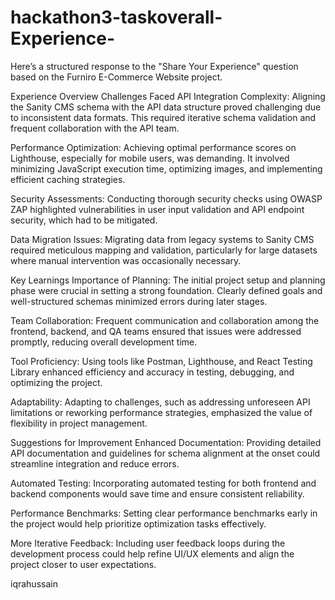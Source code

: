 # hackathon3-taskoverall-Experience-

Here’s a structured response to the "Share Your Experience" question based on the Furniro E-Commerce Website project.

Experience Overview
Challenges Faced
API Integration Complexity:
Aligning the Sanity CMS schema with the API data structure proved challenging due to inconsistent data formats. This required iterative schema validation and frequent collaboration with the API team.

Performance Optimization:
Achieving optimal performance scores on Lighthouse, especially for mobile users, was demanding. It involved minimizing JavaScript execution time, optimizing images, and implementing efficient caching strategies.

Security Assessments:
Conducting thorough security checks using OWASP ZAP highlighted vulnerabilities in user input validation and API endpoint security, which had to be mitigated.

Data Migration Issues:
Migrating data from legacy systems to Sanity CMS required meticulous mapping and validation, particularly for large datasets where manual intervention was occasionally necessary.

Key Learnings
Importance of Planning:
The initial project setup and planning phase were crucial in setting a strong foundation. Clearly defined goals and well-structured schemas minimized errors during later stages.

Team Collaboration:
Frequent communication and collaboration among the frontend, backend, and QA teams ensured that issues were addressed promptly, reducing overall development time.

Tool Proficiency:
Using tools like Postman, Lighthouse, and React Testing Library enhanced efficiency and accuracy in testing, debugging, and optimizing the project.

Adaptability:
Adapting to challenges, such as addressing unforeseen API limitations or reworking performance strategies, emphasized the value of flexibility in project management.

Suggestions for Improvement
Enhanced Documentation:
Providing detailed API documentation and guidelines for schema alignment at the onset could streamline integration and reduce errors.

Automated Testing:
Incorporating automated testing for both frontend and backend components would save time and ensure consistent reliability.

Performance Benchmarks:
Setting clear performance benchmarks early in the project would help prioritize optimization tasks effectively.

More Iterative Feedback:
Including user feedback loops during the development process could help refine UI/UX elements and align the project closer to user expectations.

iqrahussain
